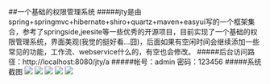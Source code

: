 ##一个基础的权限管理系统
#####jty是由spring+springmvc+hibernate+shiro+quartz+maven+easyui写的一个框架集合，参考了springside,jeesite等一些优秀的开源项目，目前实现了一个基础的权限管理系统，界面美观(我觉的挺好看...囧)，后面如果有空闲时间会继续添加一些常见的功能，工作流、webservice什么的，有空也会修改。
#####后台访问路径：http://localhost:8080/jty/a
#####帐号：admin 	密码：123456
#####系统截图
![](http://tianyuyun.qiniudn.com/jty1.png)
![](http://tianyuyun.qiniudn.com/jty2.png)
![](http://tianyuyun.qiniudn.com/jty3.png)
![](http://tianyuyun.qiniudn.com/jty4.png)
![](http://tianyuyun.qiniudn.com/jty5.png)